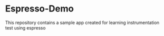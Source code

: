 # Espresso-Demo
This repository contains a sample app created for learning instrumentation test using espresso
